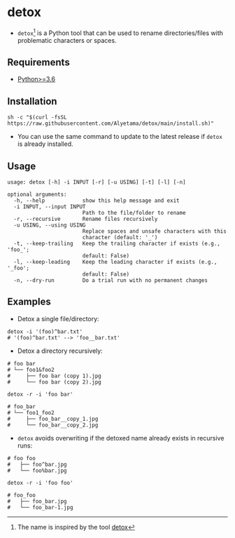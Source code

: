 # detox

- `detox`[^1] is a Python tool that can be used to rename directories/files with problematic characters or spaces.

## Requirements

- [Python>=3.6](https://www.python.org/downloads/)

## Installation

```shell
sh -c "$(curl -fsSL https://raw.githubusercontent.com/Alyetama/detox/main/install.sh)"
```
- You can use the same command to update to the latest release if `detox` is already installed.

## Usage

```
usage: detox [-h] -i INPUT [-r] [-u USING] [-t] [-l] [-n]

optional arguments:
  -h, --help            show this help message and exit
  -i INPUT, --input INPUT
                        Path to the file/folder to rename
  -r, --recursive       Rename files recursively
  -u USING, --using USING
                        Replace spaces and unsafe characters with this
                        character (default: '_')
  -t, --keep-trailing   Keep the trailing character if exists (e.g., 'foo_';
                        default: False)
  -l, --keep-leading    Keep the leading character if exists (e.g., '_foo';
                        default: False)
  -n, --dry-run         Do a trial run with no permanent changes
```

## Examples

- Detox a single file/directory:

```shell
detox -i '(foo)^bar.txt'
# '(foo)^bar.txt' --> 'foo__bar.txt'
```

- Detox a directory recursively:

```shell
# foo bar
# └── foo1&foo2
#     ├── foo bar (copy 1).jpg
#     └── foo bar (copy 2).jpg

detox -r -i 'foo bar'

# foo_bar
# └── foo1_foo2
#     ├── foo_bar__copy_1.jpg
#     └── foo_bar__copy_2.jpg
```

- `detox` avoids overwriting if the detoxed name already exists in recursive runs:

```shell
# foo foo
#   ├── foo^bar.jpg
#   └── foo%bar.jpg

detox -r -i 'foo foo'

# foo_foo
#   ├── foo_bar.jpg
#   └── foo_bar-1.jpg
```

[^1]: The name is inspired by the tool [detox](https://linux.die.net/man/1/detox)

